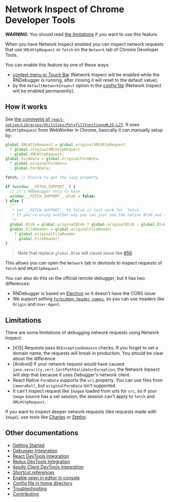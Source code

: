 # Network Inspect of Chrome Developer Tools

**_WARNING_**: You should read [the limitations](#limitations) if you want to use this feature.

When you have Network Inspect enabled you can inspect network requests that use `XMLHttpRequest` or `fetch` on the `Network` tab of Chrome Developer Tools.

You can enable this feature by one of these ways:

- [context menu or Touch Bar](shortcut-references.md) (Network Inspect will be enabled while the RNDebugger is running, after closing it will reset to the default value);
- by the `defaultNetworkInspect` option in the [config file](config-file-in-home-directory.md) (Network Inspect will be enabled permanently).

## How it works

See [the comments of `react-native/Libraries/Utilities/PolyfillFunctions#L15-L27`](https://github.com/facebook/react-native/blob/ab97b9f6021d2b31b7155970c2be0c83f7e43f04/Libraries/Utilities/PolyfillFunctions.js#L15-L27). It uses `XMLHttpRequest` from WebWorker in Chrome, basically it can manually setup by:

```js
global.XMLHttpRequest = global.originalXMLHttpRequest
  ? global.originalXMLHttpRequest
  : global.XMLHttpRequest;
global.FormData = global.originalFormData
  ? global.originalFormData
  : global.FormData;

fetch; // Ensure to get the lazy property

if (window.__FETCH_SUPPORT__) {
  // it's RNDebugger only to have
  window.__FETCH_SUPPORT__.blob = false;
} else {
  /*
   * Set __FETCH_SUPPORT__ to false is just work for `fetch`.
   * If you're using another way you can just use the native Blob and remove the `else` statement
   */
  global.Blob = global.originalBlob ? global.originalBlob : global.Blob;
  global.FileReader = global.originalFileReader
    ? global.originalFileReader
    : global.FileReader;
}
```

> Note that replace `global.Blob` will cause issue like [#56](https://github.com/jhen0409/react-native-debugger/issues/56).

This allows you can open the `Network` tab in devtools to inspect requests of `fetch` and `XMLHttpRequest`.

You can also do this on the official remote debugger, but it has two differences:

- RNDebugger is based on [Electron](https://github.com/electron/electron) so it doesn't have the CORS issue
- We support setting [`Forbidden header names`](https://developer.mozilla.org/en-US/docs/Glossary/Forbidden_header_name), so you can use headers like `Origin` and `User-Agent`.

## Limitations

There are some limitations of debugging network requests using Network Inspect:

- [iOS] Requests pass `NSExceptionDomains` checks. If you forget to set a domain name, the requests will break in production. You should be clear about the difference.
- [Android] If your network request would have caused `java.security.cert.CertPathValidatorException`, the Network Inpsect will skip that because it uses Debugger's network client.
- React Native `FormData` supports the `uri` property. You can use files from `CameraRoll`, but `originalFormData` isn't supported.
- It can't inspect request like `Image`s loaded from urls for `src`, so if your `Image` source has a set session, the session can't apply to `fetch` and `XMLHttpRequest`.

If you want to inspect deeper network requests (like requests made with `Image`), use tools like [Charles](https://www.charlesproxy.com) or [Stetho](https://facebook.github.io/stetho).

## Other documentations

- [Getting Started](getting-started.md)
- [Debugger Integration](debugger-integration.md)
- [React DevTools Integration](react-devtools-integration.md)
- [Redux DevTools Integration](redux-devtools-integration.md)
- [Apollo Client DevTools Integration](apollo-client-devtools-integration.md)
- [Shortcut references](shortcut-references.md)
- [Enable open in editor in console](enable-open-in-editor-in-console.md)
- [Config file in home directory](config-file-in-home-directory.md)
- [Troubleshooting](troubleshooting.md)
- [Contributing](contributing.md)
